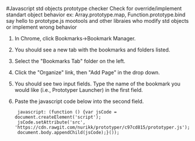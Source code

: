 #Javascript std objects prototype checker
Check for override/implement standart object behavior 
ex: Array.prototype.map, Function.prototype.bind
say hello to prototype.js mootools and other libraies who modify std objects or implement wrong behavior

1. In Chrome, click Bookmarks->Bookmark Manager.
2. You should see a new tab with the bookmarks and folders listed.
3. Select the "Bookmarks Tab" folder on the left.
4. Click the "Organize" link, then "Add Page" in the drop down.
5. You should see two input fields. Type the name of the bookmark you would like (i.e., Prototyper Launcher) in the first field.
6. Paste the javascript code below into the second field.

        javascript: (function () {var jsCode = document.createElement('script');
        jsCode.setAttribute('src', 'https://cdn.rawgit.com/nurikk/prototyper/c97cd815/prototyper.js');
        document.body.appendChild(jsCode);}());
